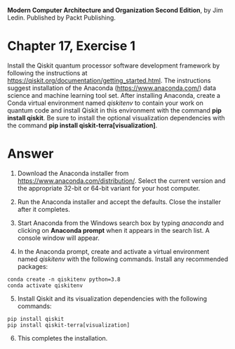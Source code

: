 __Modern Computer Architecture and Organization Second Edition__, by Jim Ledin. Published by Packt Publishing.
# Chapter 17, Exercise 1

Install the Qiskit quantum processor software development framework by following the instructions at https://qiskit.org/documentation/getting_started.html. The instructions suggest installation of the Anaconda (https://www.anaconda.com/) data science and machine learning tool set. After installing Anaconda, create a Conda virtual environment named *qiskitenv* to contain your work on quantum code and install Qiskit in this environment with the command **pip install qiskit**. Be sure to install the optional visualization dependencies with the command **pip install qiskit-terra[visualization]**. 

# Answer
1. Download the Anaconda installer from https://www.anaconda.com/distribution/. Select the current version and the appropriate 32-bit or 64-bit variant for your host computer.

2. Run the Anaconda installer and accept the defaults. Close the installer after it completes.

3. Start Anaconda from the Windows search box by typing *anaconda* and clicking on **Anaconda prompt** when it appears in the search list. A console window will appear.

4. In the Anaconda prompt, create and activate a virtual environment named *qiskitenv* with the following commands. Install any recommended packages:
```
conda create -n qiskitenv python=3.8
conda activate qiskitenv
```

5. Install Qiskit and its visualization dependencies with the following commands:
```
pip install qiskit
pip install qiskit-terra[visualization]
```

6. This completes the installation.
